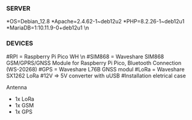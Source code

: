 ### SERVER ###
*OS=Debian_12.8
*Apache=2.4.62-1~deb12u2
*PHP=8.2.26-1~deb12u1
*MariaDB=1:10.11.9-0+deb12u1 \n

### DEVICES ###
#RPI    = Raspberry Pi Pico WH \n
#SIM868 = Waveshare SIM868 GSM/GPRS/GNSS Module for Raspberry Pi Pico, Bluetooth Connection (WS-20268)
#GPS    = Waveshare L76B GNSS modul
#LoRa   = Waveshare SX1262 LoRa
#12V => 5V converter with uUSB
#Installation eletrical case

Antenna 
 - 1x LoRa
 - 1x GSM
 - 1x GPS
